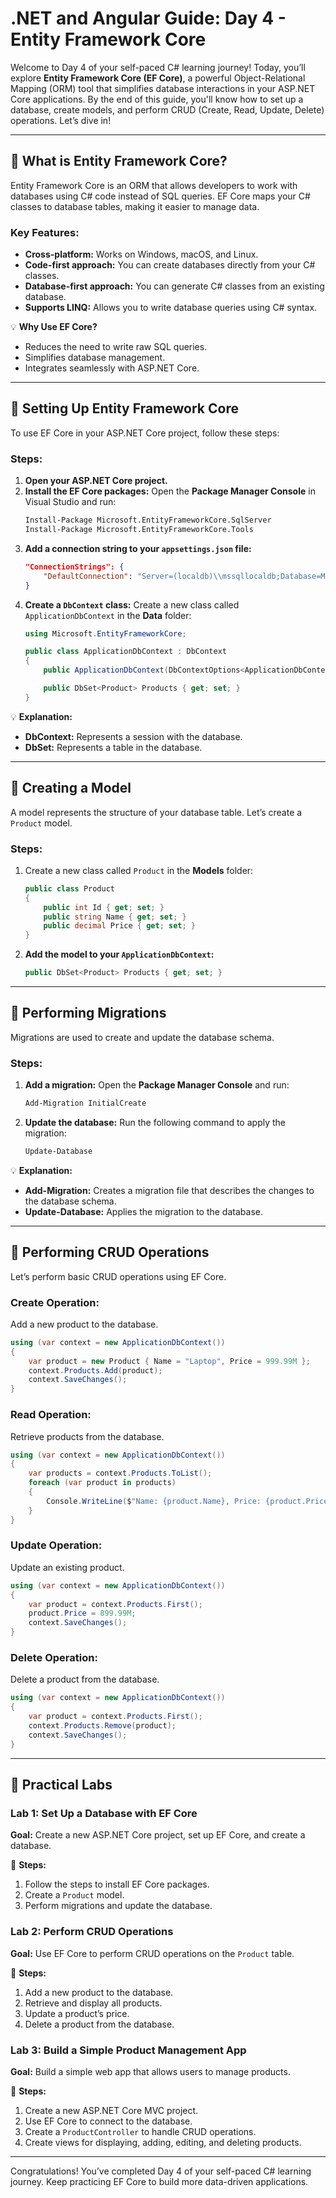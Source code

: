 # **.NET and Angular Guide: Day 4 - Entity Framework Core**

Welcome to Day 4 of your self-paced C# learning journey! Today, you’ll explore **Entity Framework Core (EF Core)**, a powerful Object-Relational Mapping (ORM) tool that simplifies database interactions in your ASP.NET Core applications. By the end of this guide, you'll know how to set up a database, create models, and perform CRUD (Create, Read, Update, Delete) operations. Let’s dive in!

---

## **🧩 What is Entity Framework Core?**
Entity Framework Core is an ORM that allows developers to work with databases using C# code instead of SQL queries. EF Core maps your C# classes to database tables, making it easier to manage data.

### **Key Features:**
- **Cross-platform:** Works on Windows, macOS, and Linux.
- **Code-first approach:** You can create databases directly from your C# classes.
- **Database-first approach:** You can generate C# classes from an existing database.
- **Supports LINQ:** Allows you to write database queries using C# syntax.

💡 **Why Use EF Core?**
- Reduces the need to write raw SQL queries.
- Simplifies database management.
- Integrates seamlessly with ASP.NET Core.

---

## **🧩 Setting Up Entity Framework Core**
To use EF Core in your ASP.NET Core project, follow these steps:

### **Steps:**
1. **Open your ASP.NET Core project.**
2. **Install the EF Core packages:**
   Open the **Package Manager Console** in Visual Studio and run:
   ```bash
   Install-Package Microsoft.EntityFrameworkCore.SqlServer
   Install-Package Microsoft.EntityFrameworkCore.Tools
   ```
3. **Add a connection string to your `appsettings.json` file:**
   ```json
   "ConnectionStrings": {
       "DefaultConnection": "Server=(localdb)\\mssqllocaldb;Database=MyFirstDatabase;Trusted_Connection=True;"
   }
   ```
4. **Create a `DbContext` class:**
   Create a new class called `ApplicationDbContext` in the **Data** folder:
   ```csharp
   using Microsoft.EntityFrameworkCore;

   public class ApplicationDbContext : DbContext
   {
       public ApplicationDbContext(DbContextOptions<ApplicationDbContext> options) : base(options) { }

       public DbSet<Product> Products { get; set; }
   }
   ```

💡 **Explanation:**
- **DbContext:** Represents a session with the database.
- **DbSet:** Represents a table in the database.

---

## **🧩 Creating a Model**
A model represents the structure of your database table. Let’s create a `Product` model.

### **Steps:**
1. Create a new class called `Product` in the **Models** folder:
   ```csharp
   public class Product
   {
       public int Id { get; set; }
       public string Name { get; set; }
       public decimal Price { get; set; }
   }
   ```

2. **Add the model to your `ApplicationDbContext`:**
   ```csharp
   public DbSet<Product> Products { get; set; }
   ```

---

## **🧩 Performing Migrations**
Migrations are used to create and update the database schema.

### **Steps:**
1. **Add a migration:**
   Open the **Package Manager Console** and run:
   ```bash
   Add-Migration InitialCreate
   ```

2. **Update the database:**
   Run the following command to apply the migration:
   ```bash
   Update-Database
   ```

💡 **Explanation:**
- **Add-Migration:** Creates a migration file that describes the changes to the database schema.
- **Update-Database:** Applies the migration to the database.

---

## **🧩 Performing CRUD Operations**
Let’s perform basic CRUD operations using EF Core.

### **Create Operation:**
Add a new product to the database.
```csharp
using (var context = new ApplicationDbContext())
{
    var product = new Product { Name = "Laptop", Price = 999.99M };
    context.Products.Add(product);
    context.SaveChanges();
}
```

### **Read Operation:**
Retrieve products from the database.
```csharp
using (var context = new ApplicationDbContext())
{
    var products = context.Products.ToList();
    foreach (var product in products)
    {
        Console.WriteLine($"Name: {product.Name}, Price: {product.Price}");
    }
}
```

### **Update Operation:**
Update an existing product.
```csharp
using (var context = new ApplicationDbContext())
{
    var product = context.Products.First();
    product.Price = 899.99M;
    context.SaveChanges();
}
```

### **Delete Operation:**
Delete a product from the database.
```csharp
using (var context = new ApplicationDbContext())
{
    var product = context.Products.First();
    context.Products.Remove(product);
    context.SaveChanges();
}
```

---

## **🧩 Practical Labs**

### **Lab 1: Set Up a Database with EF Core**
**Goal:** Create a new ASP.NET Core project, set up EF Core, and create a database.

🔧 **Steps:**
1. Follow the steps to install EF Core packages.
2. Create a `Product` model.
3. Perform migrations and update the database.

### **Lab 2: Perform CRUD Operations**
**Goal:** Use EF Core to perform CRUD operations on the `Product` table.

🔧 **Steps:**
1. Add a new product to the database.
2. Retrieve and display all products.
3. Update a product’s price.
4. Delete a product from the database.

### **Lab 3: Build a Simple Product Management App**
**Goal:** Build a simple web app that allows users to manage products.

🔧 **Steps:**
1. Create a new ASP.NET Core MVC project.
2. Use EF Core to connect to the database.
3. Create a `ProductController` to handle CRUD operations.
4. Create views for displaying, adding, editing, and deleting products.

---

Congratulations! You’ve completed Day 4 of your self-paced C# learning journey. Keep practicing EF Core to build more data-driven applications.

